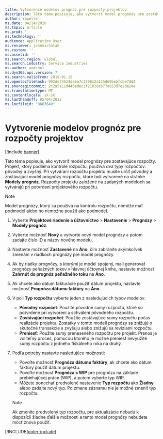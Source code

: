 ```yaml
---
title: Vytvorenie modelov prognóz pre rozpočty projektov
description: Táto téma popisuje, ako vytvoriť model prognózy pre zostávajúce rozpočty.
author: Yowelle
ms.date: 04/24/2020
ms.topic: article
ms.prod: ''
ms.technology: ''
audience: Application User
ms.reviewer: johnmichalak
ms.custom: ''
ms.assetid: ''
ms.search.region: Global
ms.search.industry: Service industries
ms.author: andchoi
ms.dyn365.ops.version: 7
ms.search.validFrom: 2019-01-15
ms.openlocfilehash: 992dd74524ae6a7c329612a125d60bebfcbe7dd2
ms.sourcegitcommit: 2c2a5a11d446adec2f21030ab77a053d7e2da28e
ms.translationtype: MT
ms.contentlocale: sk-SK
ms.lasthandoff: 05/04/2022
ms.locfileid: "8683649"
---
```

# <a name="create-forecast-models-for-project-budgets"></a>Vytvorenie modelov prognóz pre rozpočty projektov 

[!include [banner](../includes/banner.md)]

Táto téma popisuje, ako vytvoriť model prognózy pre zostávajúce rozpočty. Projekt, ktorý podlieha kontrole rozpočtu, používa dva typy rozpočtov: pôvodný a zvyšný. Pri vytváraní rozpočtu projektu musíte určiť pôvodný a zostávajúci model prognózy rozpočtu, ktoré boli vytvorené na stránke **Modely prognóz**. Rozpočty projektu založené na zadaných modeloch sa vytvárajú pri potvrdení projektového rozpočtu.

> [!NOTE]
> Model prognózy, ktorý sa používa na kontrolu rozpočtu, nemôže mať podmodel alebo ho nemožno použiť ako podmodel.

1. Vyberte **Projektové riadenie a účtovníctvo** > **Nastavenie** > **Prognózy**  > **Modely prognóz**.
2. Vyberte možnosť **Nový** a vytvorte nový model prognózy a potom zadajte číslo ID a názov nového modelu. 
3. Nastavte možnosť **Zastavené** na **Áno**, čím zabránite akýmkoľvek zmenám v riadkoch prognózy pre model prognózy. 
4. Ak by riadky prognózy, s ktorými je model spojený, mali generovať prognózy peňažných tokov v hlavnej účtovnej knihe, nastavte možnosť **Zahrnúť do prognóz peňažného toku** na **Áno**. 
5. Ak chcete ako dátum fakturácie použiť dátum projektu, nastavte možnosť **Prognóza dátumu faktúry** na **Áno**. 
6. V poli **Typ rozpočtu** vyberte jeden z nasledujúcich typov modelov:

   - **Pôvodný rozpočet**: Použite pôvodné sumy rozpočtu, ktoré sú potvrdené pri vytvorení a schválení pôvodného rozpočtu.
   - **Zostávajúci rozpočet**: Použite zostávajúce sumy rozpočtu počas realizácie projektu. Zostatky v tomto modeli prognózy sa znižujú o skutočné transakcie a zvyšujú alebo znižujú sa revíziami rozpočtu.
   - **Preniesť**: Použite sumy preneseného rozpočtu pre projekt. Prenos je voliteľný proces, pomocou ktorého je možné preniesť nevyužité sumy rozpočtu z jedného fiškálneho roka na druhý.

7. Podľa potreby nastavte nasledujúce možnosti:

   - Povoľte možnosť **Prognóza dátumu faktúry**, ak chcete ako dátum faktúry použiť dátum projektu.
   - Povoľte možnosť **Prognóza s WIP** pre prognózu na základe prebiehajúcej práce (WIP), a potom vyberte typ WIP. 
   - Môžete ponechať predvolené nastavenie **Typ rozpočtu** ako **Žiadny** alebo zadajte nový typ. Po zmene záznamu nie je možné zmeniť typ rozpočtu.     
    > [!NOTE]
    > Ak zmeníte predvolený typ rozpočtu, pre aktualizácie nebudú k dispozícii žiadne ďalšie možnosti a tento model prognózy nebudete môcť znova použiť. 
   


 



[!INCLUDE[footer-include](../includes/footer-banner.md)]